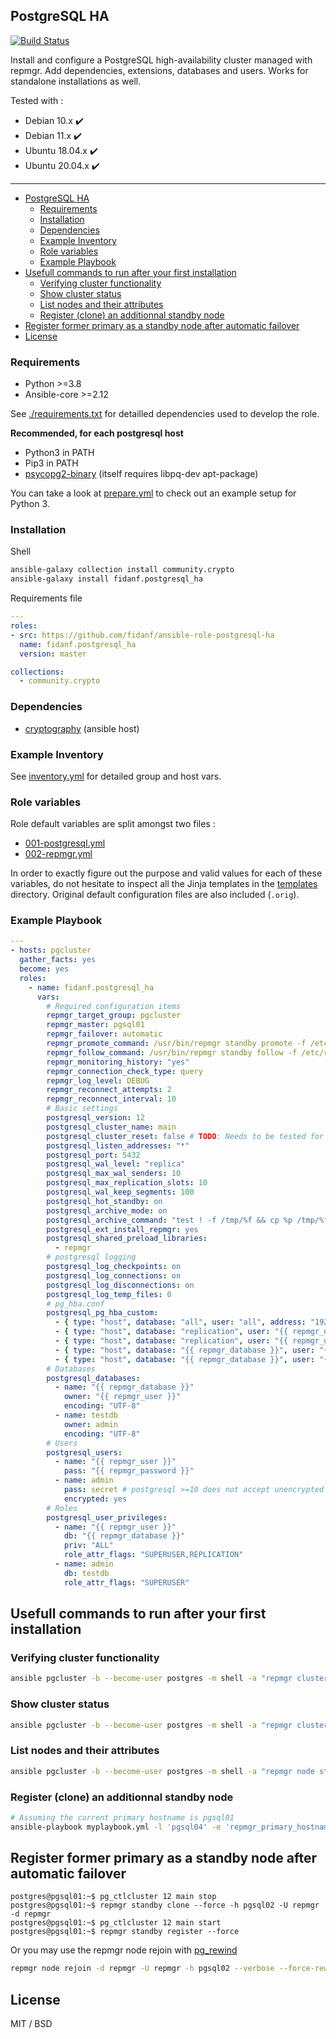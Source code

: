 ## PostgreSQL HA

[![Build Status](https://travis-ci.com/fidanf/ansible-role-postgresql-ha.svg?branch=master)](https://travis-ci.com/fidanf/ansible-role-postgresql-ha)

Install and configure a PostgreSQL high-availability cluster managed with repmgr. Add dependencies, extensions, databases and users. Works for standalone installations as well.

Tested with :
  - Debian 10.x :heavy_check_mark:
  - Debian 11.x :heavy_check_mark:
  - Ubuntu 18.04.x :heavy_check_mark:
  - Ubuntu 20.04.x :heavy_check_mark:

---

- [PostgreSQL HA](#postgresql-ha)
  - [Requirements](#requirements)
  - [Installation](#installation)
  - [Dependencies](#dependencies)
  - [Example Inventory](#example-inventory)
  - [Role variables](#role-variables)
  - [Example Playbook](#example-playbook)
- [Usefull commands to run after your first installation](#usefull-commands-to-run-after-your-first-installation)
  - [Verifying cluster functionality](#verifying-cluster-functionality)
  - [Show cluster status](#show-cluster-status)
  - [List nodes and their attributes](#list-nodes-and-their-attributes)
  - [Register (clone) an additionnal standby node](#register-clone-an-additionnal-standby-node)
- [Register former primary as a standby node after automatic failover](#register-former-primary-as-a-standby-node-after-automatic-failover)
- [License](#license)

### Requirements

- Python >=3.8
- Ansible-core >=2.12

See [./requirements.txt](./requirements.txt) for detailled dependencies used to develop the role.

**Recommended, for each postgresql host**
- Python3 in PATH
- Pip3 in PATH
- [psycopg2-binary](https://pypi.org/project/psycopg2-binary/) (itself requires libpq-dev apt-package)

You can take a look at [prepare.yml](molecule/default/prepare.yml) to check out an example setup for Python 3.

### Installation

Shell
```bash
ansible-galaxy collection install community.crypto
ansible-galaxy install fidanf.postgresql_ha
```

Requirements file
```yaml
---
roles:
- src: https://github.com/fidanf/ansible-role-postgresql-ha
  name: fidanf.postgresql_ha
  version: master

collections:
  - community.crypto

```

### Dependencies 

- [cryptography](https://pypi.org/project/cryptography/) (ansible host)

### Example Inventory

See [inventory.yml](./inventory.yml) for detailed group and host vars.

### Role variables

Role default variables are split amongst two files :
  - [001-postgresql.yml](./defaults/main/001-postgresql.yml)
  - [002-repmgr.yml](./defaults/main/002-repmgr.yml)

In order to exactly figure out the purpose and valid values for each of these variables, do not hesitate to inspect all the Jinja templates in the [templates](./templates) directory. Original default configuration files are also included (`.orig`).

### Example Playbook

```yaml
---
- hosts: pgcluster
  gather_facts: yes
  become: yes
  roles:
    - name: fidanf.postgresql_ha
      vars:
        # Required configuration items
        repmgr_target_group: pgcluster
        repmgr_master: pgsql01
        repmgr_failover: automatic
        repmgr_promote_command: /usr/bin/repmgr standby promote -f /etc/repmgr.conf --log-to-file
        repmgr_follow_command: /usr/bin/repmgr standby follow -f /etc/repmgr.conf --log-to-file --upstream-node-id=%n
        repmgr_monitoring_history: "yes"
        repmgr_connection_check_type: query
        repmgr_log_level: DEBUG
        repmgr_reconnect_attempts: 2
        repmgr_reconnect_interval: 10
        # Basic settings
        postgresql_version: 12
        postgresql_cluster_name: main
        postgresql_cluster_reset: false # TODO: Needs to be tested for repmgr
        postgresql_listen_addresses: "*"
        postgresql_port: 5432
        postgresql_wal_level: "replica"
        postgresql_max_wal_senders: 10
        postgresql_max_replication_slots: 10
        postgresql_wal_keep_segments: 100
        postgresql_hot_standby: on
        postgresql_archive_mode: on
        postgresql_archive_command: "test ! -f /tmp/%f && cp %p /tmp/%f"
        postgresql_ext_install_repmgr: yes
        postgresql_shared_preload_libraries:
          - repmgr
        # postgresql logging 
        postgresql_log_checkpoints: on
        postgresql_log_connections: on
        postgresql_log_disconnections: on
        postgresql_log_temp_files: 0
        # pg_hba.conf
        postgresql_pg_hba_custom:
          - { type: "host", database: "all", user: "all", address: "192.168.56.0/24", method: "md5" }
          - { type: "host", database: "replication", user: "{{ repmgr_user }}", address: "192.168.56.0/24", method: "trust" }  
          - { type: "host", database: "replication", user: "{{ repmgr_user }}", address: "127.0.0.1/32", method: "trust" }  
          - { type: "host", database: "{{ repmgr_database }}", user: "{{ repmgr_user }}", address: "127.0.0.1/32", method: "trust" }  
          - { type: "host", database: "{{ repmgr_database }}", user: "{{ repmgr_user }}", address: "192.168.56.0/32", method: "trust" }  
        # Databases
        postgresql_databases:
          - name: "{{ repmgr_database }}"
            owner: "{{ repmgr_user }}"
            encoding: "UTF-8"
          - name: testdb
            owner: admin
            encoding: "UTF-8"
        # Users
        postgresql_users:
          - name: "{{ repmgr_user }}"
            pass: "{{ repmgr_password }}"
          - name: admin
            pass: secret # postgresql >=10 does not accept unencrypted passwords
            encrypted: yes
        # Roles
        postgresql_user_privileges:
          - name: "{{ repmgr_user }}"
            db: "{{ repmgr_database }}"
            priv: "ALL"
            role_attr_flags: "SUPERUSER,REPLICATION"
          - name: admin
            db: testdb
            role_attr_flags: "SUPERUSER"

```

## Usefull commands to run after your first installation

### Verifying cluster functionality

```bash
ansible pgcluster -b --become-user postgres -m shell -a "repmgr cluster crosscheck"
```

### Show cluster status

```bash
ansible pgcluster -b --become-user postgres -m shell -a "repmgr cluster show"
```

### List nodes and their attributes

```bash
ansible pgcluster -b --become-user postgres -m shell -a "repmgr node status"
```

### Register (clone) an additionnal standby node 

```bash
# Assuming the current primary hostname is pgsql01
ansible-playbook myplaybook.yml -l 'pgsql04' -e 'repmgr_primary_hostname=pgsql01' -vv 
```

## Register former primary as a standby node after automatic failover

```
postgres@pgsql01:~$ pg_ctlcluster 12 main stop
postgres@pgsql01:~$ repmgr standby clone --force -h pgsql02 -U repmgr -d repmgr
postgres@pgsql01:~$ pg_ctlcluster 12 main start
postgres@pgsql01:~$ repmgr standby register --force
```

Or you may use the repmgr node rejoin with [pg_rewind](https://repmgr.org/docs/current/repmgr-node-rejoin.html#REPMGR-NODE-REJOIN-PG-REWIND) 

```bash
repmgr node rejoin -d repmgr -U repmgr -h pgsql02 --verbose --force-rewind=/usr/lib/postgresql/12/bin/pg_rewind
```

## License

MIT / BSD
